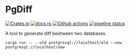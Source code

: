 # PgDiff

[![Crates.io](https://img.shields.io/crates/v/pgdiff)](https://crates.io/crates/pgdiff)
[![docs.rs](https://img.shields.io/badge/docs-latest-blue.svg)](https://docs.rs/pgdiff)
[![Github actions](https://github.com/sanpii/pgdiff/workflows/.github/workflows/ci.yml/badge.svg)](https://github.com/sanpii/pgdiff/actions?query=workflow%3A.github%2Fworkflows%2Fci.yml)
[![pipeline status](https://gitlab.com/sanpi/pgdiff/badges/main/pipeline.svg)](https://gitlab.com/sanpi/pgdiff/-/commits/main)

A tool to generate diff beetween two databases.

```
cargo run -- --old postgresql://localhost/old --new postgresql://localhost/new
```
